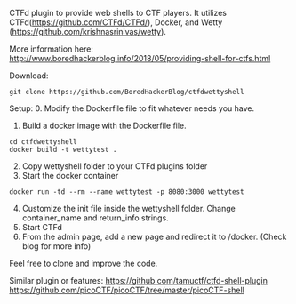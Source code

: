 CTFd plugin to provide web shells to CTF players. It utilizes CTFd(https://github.com/CTFd/CTFd/), Docker, and Wetty (https://github.com/krishnasrinivas/wetty).

More information here: http://www.boredhackerblog.info/2018/05/providing-shell-for-ctfs.html

Download:
```
git clone https://github.com/BoredHackerBlog/ctfdwettyshell
```

Setup:
0. Modify the Dockerfile file to fit whatever needs you have.
1. Build a docker image with the Dockerfile file.
```
cd ctfdwettyshell
docker build -t wettytest .
```
2. Copy wettyshell folder to your CTFd plugins folder
3. Start the docker container
```
docker run -td --rm --name wettytest -p 8080:3000 wettytest
```
4. Customize the init file inside the wettyshell folder. Change container_name and return_info strings.
5. Start CTFd
6. From the admin page, add a new page and redirect it to /docker. (Check blog for more info)

Feel free to clone and improve the code.

Similar plugin or features:
https://github.com/tamuctf/ctfd-shell-plugin
https://github.com/picoCTF/picoCTF/tree/master/picoCTF-shell
